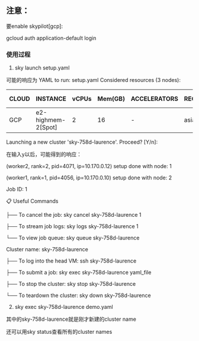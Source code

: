 
## 注意：

要enable skypilot[gcp]:

gcloud auth application-default login


### 使用过程
1. sky launch setup.yaml

可能的响应为
YAML to run: setup.yaml
Considered resources (3 nodes):

| CLOUD   | INSTANCE               | vCPUs     | Mem(GB)     | ACCELERATORS     | REGION/ZONE      | COST ($)     | CHOSEN
| ------- | ---------------------- | --------- | ----------- | ---------------- | ---------------- | ------------ | -------
| GCP     | e2-highmem-2[Spot]     | 2         | 16          | -                | asia-east2-a     | 0.07         |   ✔

Launching a new cluster 'sky-758d-laurence'. Proceed? [Y/n]:

在输入y以后，可能得到的响应：

(worker2, rank=2, pid=4071, ip=10.170.0.12) setup done with node: 1

(worker1, rank=1, pid=4056, ip=10.170.0.10) setup done with node: 2

Job ID: 1

📋 Useful Commands

├── To cancel the job:          sky cancel sky-758d-laurence 1

├── To stream job logs:         sky logs sky-758d-laurence 1

└── To view job queue:          sky queue sky-758d-laurence

Cluster name: sky-758d-laurence

├── To log into the head VM:    ssh sky-758d-laurence

├── To submit a job:            sky exec sky-758d-laurence yaml_file

├── To stop the cluster:        sky stop sky-758d-laurence

└── To teardown the cluster:    sky down sky-758d-laurence

2. sky exec sky-758d-laurence demo.yaml

其中的sky-758d-laurence就是刚才新建的cluster name

还可以用sky status查看所有的cluster names
